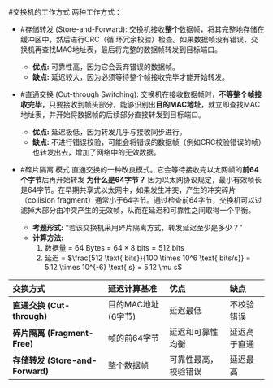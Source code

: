 #交换机的工作方式 两种工作方式：

*   #存储转发 (Store-and-Forward): 交换机接收**整个**数据帧，将其完整地存储在缓冲区中，然后进行CRC（循 环冗余校验）检查。如果数据帧没有错误，交换机再查找MAC地址表，最后将完整的数据帧转发到目标端口。
    *   **优点:** 可靠性高，因为它会丢弃错误的数据帧。
    *   **缺点:** 延迟较大，因为必须等待整个帧接收完毕才能开始转发。

*   #直通交换 (Cut-through Switching): 交换机在接收数据帧时，**不等整个帧接收完毕**，只要接收到帧头部分，能够识别出**目的MAC地址**，就立即查找MAC地址表，并开始将数据帧的后续部分直接转发到目标端口。
    *   **优点:** 延迟极低，因为转发几乎与接收同步进行。
    *   **缺点:** 不进行错误校验，可能会将错误的数据帧（例如CRC校验错误的帧）也转发出去，增加了网络中的无效数据。
* #碎片隔离 模式 直通交换的一种改良模式。它会等待接收完以太网帧的**前64个字节**后再开始转发 
	 **为什么是64字节？** 因为以太网协议规定，最小有效帧长是64字节。在早期共享式以太网中，如果发生冲突，产生的冲突碎片（collision fragment）通常小于64字节。通过检查前64字节，交换机可以过滤掉大部分由冲突产生的无效帧，从而在延迟和可靠性之间取得一个平衡。
	*   **考题形式:** “若该交换机采用碎片隔离方式，转发延迟至少是多少？”
	*   **计算方法:**
	    1.  数据量 = 64 Bytes = $64 \times 8 \text{ bits} = 512 \text{ bits}$
	    2.  延迟 = $\frac{512 \text{ bits}}{100 \times 10^6 \text{ bits/s}} = 5.12 \times 10^{-6} \text{ s} = 5.12 \mu s$

| 交换方式                         | 延迟计算基准        | 优点         | 缺点     |
| :--------------------------- | :------------ | :--------- | :----- |
| **直通交换 (Cut-through)**       | 目的MAC地址 (6字节) | 延迟最低       | 不校验错误  |
| **碎片隔离 (Fragment-Free)**     | 帧的前64字节       | 延迟和可靠性均衡   | 延迟高于直通 |
| **存储转发 (Store-and-Forward)** | 整个数据帧         | 可靠性最高，校验错误 | 延迟最高   |
 